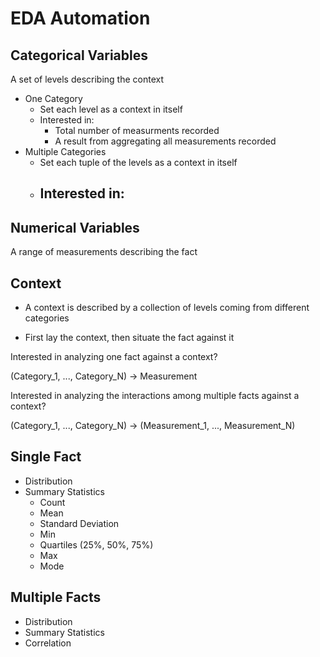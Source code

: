 # EDA Automation

## Categorical Variables

A set of levels describing the context

- One Category
   - Set each level as a context in itself
   - Interested in:
      - Total number of measurments recorded
      - A result from aggregating all measurements recorded 
- Multiple Categories
   - Set each tuple of the levels as a context in itself
   - Interested in:
      - 

## Numerical Variables

A range of measurements describing the fact


## Context

- A context is described by a collection of levels coming from different categories

- First lay the context, then situate the fact against it

Interested in analyzing one fact against a context?

(Category_1, ..., Category_N) -> Measurement

Interested in analyzing the interactions among multiple facts against a context?

(Category_1, ..., Category_N) -> (Measurement_1, ...,  Measurement_N)

## Single Fact

- Distribution 
- Summary Statistics
   - Count
   - Mean
   - Standard Deviation
   - Min
   - Quartiles (25%, 50%, 75%)
   - Max
   - Mode

## Multiple Facts

- Distribution
- Summary Statistics 
- Correlation 